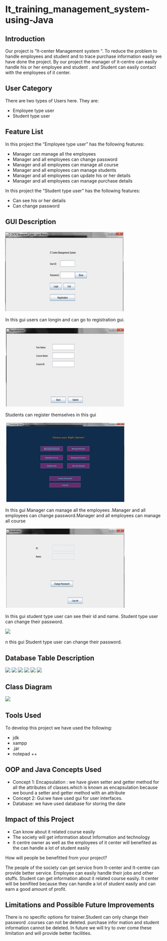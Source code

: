 # It_training_management_system-using-Java
## Introduction
<p>Our project is “It-center Management system “. To reduce the problem to handle  employees and student and to trace purchase information easily we have done the project.
By our project the manager of it-centre can easily handle his or her employee and student . and Student can easily contact with the employees of it center. </p>

## User Category
<p>There are two types of Users here. They are:</p>
<ul>
  <li>Employee type user</li>
  <li>Student type user</li>
</ul>

## Feature List
<p>In this project the “Employee  type user” has the following features:</p>
<ul>
  <li>Manager  can  manage all the employees</li>
  <li>Manager and all employees can change password</li>
  <li>Manager and all employees can manage all course</li>
  <li>Manager and all employees can manage students</li>
  <li>Manager and all employees can update his or her details</li>
  <li>Manager and all employees can manage purchase details</li>
</ul>

<p>In this project the “Student type user” has the following features:</p>
<ul>
  <li>Can see his or her details</li>
  <li>Can change password</li>
</ul>

## GUI Description
<img src="images/login.PNG">
<p>In this gui users can   longin  and can go to registration gui.</p>
<img src="images/register.PNG">
<p>Students can register themselves  in this gui</p>
<img src="images/manager gui.PNG">
<p>In  this gui Manager  can  manage all the employees .Manager and all employees can change password.Manager and all employees can manage all course</p>
<img src="images/change pass.PNG">
<p>In this gui student type  user can see their id and name. Student type user  can  change  their password.</p>
<img src="images/student pass gui">
<p>n this gui Student type user  can  change  their password.</p>

## Database Table Description
<img src="images/db1.JPEG">
<img src="images/db2.JPEG">
<img src="images/db3.JPEG">
<img src="images/db4.JPEG">
<img src="images/db5.JPEG">
<img src="images/db6.JPEG">

## Class Diagram
<img src="images/class diagram.JPEG">

## Tools Used
<p>To develop this project we have used the following:</p>
<ul>
  <li>jdk</li>
  <li>xampp</li>
  <li>.jar </li>
  <li>notepad ++</li>
</ul>

## OOP and Java Concepts Used
<ul>
  <li>Concept 1: Encapsulation  :  we have given setter and getter method for all the attributes of classes.which is known  as encapsulation because we bound a 
  setter and getter method with an attribute </li>
  <li>Concept 2: Gui:we have used gui for user interfaces.</li>
  <li>Database: we have used database for storing the date</li>
</ul>

## Impact of this Project
<ul>
  <li>Can know about it related course easily</li>
  <li>The society will get information about Information and technology</li>
  <li>It centre owner as well as the employees of it center will benefited as the can handle a lot of student easily</li>
</ul>
<p>How will people be benefitted from your project?</p>
<p>The people of  the society can get service from It-center and  It-centre can  provide better service.
Employee can easily handle their jobs and other stuffs. Student can get information about it related course easily.
It center will be benifited because they can handle  a lot of student easily and can earn a good amount of  profit.
</p>

## Limitations and Possible Future Improvements
<p>There is no specific options for trainer.Student can only change their password .courses can not be deleted. 
purchase infor mation  and student information cannot be deleted. In future we will try to over come these limitation and will provide better facilities.</p>
